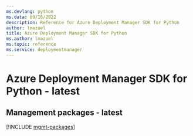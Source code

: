 ```yaml
---
ms.devlang: python
ms.data: 09/16/2022
description: Reference for Azure Deployment Manager SDK for Python
author: lmazuel
title: Azure Deployment Manager SDK for Python
ms.author: lmazuel
ms.topic: reference
ms.service: deploymentmanager
---
```

# Azure Deployment Manager SDK for Python - latest

## Management packages - latest
[!INCLUDE [mgmt-packages](deployment-manager-mgmt-index.md)]